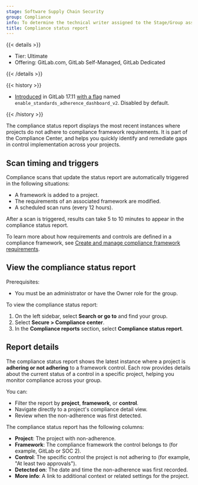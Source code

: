 ```yaml
---
stage: Software Supply Chain Security
group: Compliance
info: To determine the technical writer assigned to the Stage/Group associated with this page, see https://handbook.gitlab.com/handbook/product/ux/technical-writing/#assignments
title: Compliance status report
---
```


{{< details >}}

- Tier: Ultimate
- Offering: GitLab.com, GitLab Self-Managed, GitLab Dedicated

{{< /details >}}

{{< history >}}

- [Introduced](https://gitlab.com/gitlab-org/gitlab/-/merge_requests/186525) in GitLab 17.11 [with a flag](../../../administration/feature_flags.md) named `enable_standards_adherence_dashboard_v2`. Disabled by default.

{{< /history >}}

The compliance status report displays the most recent instances where projects do not adhere to compliance framework requirements. It is part of the
Compliance Center, and helps you quickly identify and remediate gaps in control implementation across your projects.

## Scan timing and triggers

Compliance scans that update the status report are automatically triggered in the following situations:

- A framework is added to a project.
- The requirements of an associated framework are modified.
- A scheduled scan runs (every 12 hours).

After a scan is triggered, results can take 5 to 10 minutes to appear in the compliance status report.

To learn more about how requirements and controls are defined in a compliance framework, see [Create and manage compliance framework requirements](../compliance_frameworks.md).

## View the compliance status report

Prerequisites:

- You must be an administrator or have the Owner role for the group.

To view the compliance status report:

1. On the left sidebar, select **Search or go to** and find your group.
1. Select **Secure > Compliance center**.
1. In the **Compliance reports** section, select **Compliance status report**.

## Report details

The compliance status report shows the latest instance where a project is **adhering or not adhering** to a framework control. Each row provides details
about the current status of a control in a specific project, helping you monitor compliance across your group.

You can:

- Filter the report by **project**, **framework**, or **control**.
- Navigate directly to a project's compliance detail view.
- Review when the non-adherence was first detected.

The compliance status report has the following columns:

- **Project**: The project with non-adherence.
- **Framework**: The compliance framework the control belongs to (for example, GitLab or SOC 2).
- **Control**: The specific control the project is not adhering to (for example, "At least two approvals").
- **Detected on**: The date and time the non-adherence was first recorded.
- **More info**: A link to additional context or related settings for the project.
